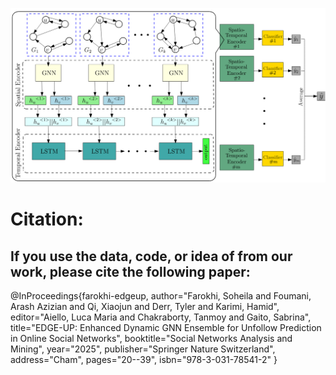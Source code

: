 
![EDGE-UP Framework](https://github.com/DSAatUSU/edge-up/blob/main/Edge-Up.png?raw=true)

# Citation:
## If  you use the data, code, or idea of from our work, please cite the following paper:


@InProceedings{farokhi-edgeup,
author="Farokhi, Soheila
and Foumani, Arash Azizian
and Qi, Xiaojun
and Derr, Tyler
and Karimi, Hamid",
editor="Aiello, Luca Maria
and Chakraborty, Tanmoy
and Gaito, Sabrina",
title="EDGE-UP: Enhanced Dynamic GNN Ensemble for Unfollow Prediction in Online Social Networks",
booktitle="Social Networks Analysis and Mining",
year="2025",
publisher="Springer Nature Switzerland",
address="Cham",
pages="20--39",
isbn="978-3-031-78541-2"
}
